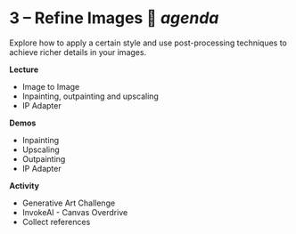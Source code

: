 # 3 – Refine Images 🎨 _agenda_
Explore how to apply a certain style and use post-processing techniques to achieve richer details in your images.

**Lecture**

- Image to Image
- Inpainting, outpainting and upscaling
- IP Adapter

**Demos**

- Inpainting
- Upscaling
- Outpainting
- IP Adapter

**Activity**

- Generative Art Challenge
- InvokeAI - Canvas Overdrive
- Collect references
